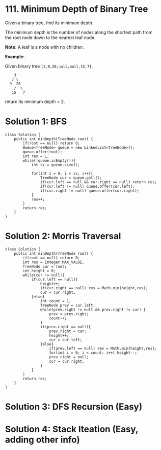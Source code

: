 # 111. Minimum Depth of Binary Tree
Given a binary tree, find its minimum depth.

The minimum depth is the number of nodes along the shortest path from the root node down to the nearest leaf node.

**Note:** A leaf is a node with no children.

**Example:**

Given binary tree  `[3,9,20,null,null,15,7]`,
```
    3
   / \
  9  20
    /  \
   15   7
```
return its minimum depth = 2.

# Solution 1: BFS
```
class Solution {
    public int minDepth(TreeNode root) {
        if(root == null) return 0;
        Queue<TreeNode> queue = new LinkedList<TreeNode>();
        queue.offer(root);
        int res = 1;
        while(!queue.isEmpty()){
            int sz = queue.size();
            
            for(int i = 0; i < sz; i++){
                TreeNode cur = queue.poll();
                if(cur.left == null && cur.right == null) return res;
                if(cur.left != null) queue.offer(cur.left);
                if(cur.right != null) queue.offer(cur.right);
            }
            res++;
        }
        return res;
    }
}
```

# Solution 2: Morris Traversal
```
class Solution {
    public int minDepth(TreeNode root) {
        if(root == null) return 0;
        int res = Integer.MAX_VALUE;
        TreeNode cur = root;
        int height = 0;
        while(cur != null){
            if(cur.left == null){
                height++;
                if(cur.right == null) res = Math.min(height,res);
                cur = cur.right;
            }else{
                int count = 1;
                TreeNode prev = cur.left;
                while(prev.right != null && prev.right != cur) {
                    prev = prev.right;
                    count++;
                }
                if(prev.right == null){
                    prev.right = cur;
                    height++;
                    cur = cur.left;
                }else{
                    if(prev.left == null) res = Math.min(height,res);
                    for(int i = 0; i < count; i++) height--;
                    prev.right = null;
                    cur = cur.right;
                }
            }
        } 
        return res;
    }
}
```


# Solution 3: DFS Recursion (Easy)
# Solution 4: Stack Iteation (Easy, adding other info)